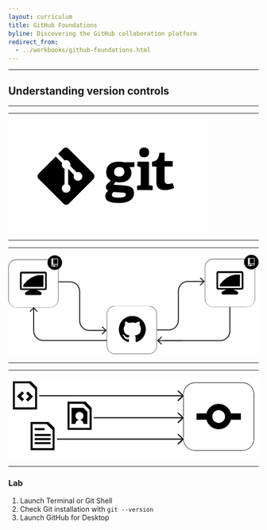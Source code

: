 ```yaml
---
layout: curriculum
title: GitHub Foundations
byline: Discovering the GitHub collaboration platform
redirect_from:
  - ../workbooks/github-foundations.html
---
```


---
## Understanding version controls

---

---
![Gitl logo](../assets/diagrams/git-logo-black.svg)

---

---
![Distributed version control](../assets/diagrams/distributed-version-control.svg)

---

---
![What is a commit](../assets/diagrams/what-is-a-commit.svg)

---


### Lab

1. Launch Terminal or Git Shell
2. Check Git installation with `git --version`
3. Launch GitHub for Desktop
